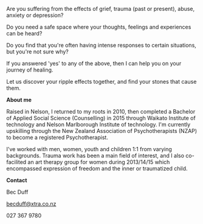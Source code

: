 Are you suffering from the effects of grief, trauma (past or present), abuse, anxiety or depression?

Do you need a safe space where your thoughts, feelings and experiences can be heard?

Do you find that you're often having intense responses to certain situations, but you're not sure why?

If you answered 'yes' to any of the above, then I can help you on your journey of healing.

Let us discover your ripple effects together, and find your stones that cause them.

**About me**

Raised in Nelson, I returned to my roots in 2010, then completed a Bachelor of Applied Social Science (Counselling) in 2015 through Waikato Institute of technology and Nelson Marlborough Institute of technology. I'm currently upskilling through the New Zealand Association of Psychotherapists (NZAP) to become a registered Psychotherapist.

I've worked with men, women, youth and children 1:1 from varying backgrounds. Trauma work has been a main field of interest, and I also co-facilited an art therapy group for women during 2013/14/15 which encompassed expression of freedom and the inner or traumatized child.

**Contact**

Bec Duff

becduff@xtra.co.nz

027 367 9780
